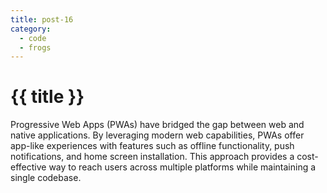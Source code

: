 ```yaml
---
title: post-16
category: 
  - code
  - frogs
---
```


# {{ title }}

Progressive Web Apps (PWAs) have bridged the gap between web and native applications. By leveraging modern web capabilities, PWAs offer app-like experiences with features such as offline functionality, push notifications, and home screen installation. This approach provides a cost-effective way to reach users across multiple platforms while maintaining a single codebase. 